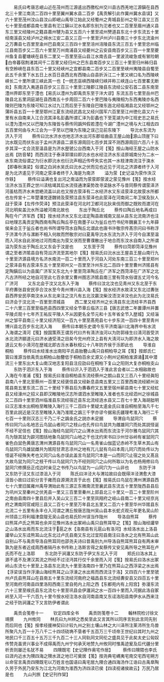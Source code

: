 <!-- { "loadSidebar": true } -->
　　易氏曰考唐志岷山近在茂州而江源逺出西徼松州交川县古西羌地江源鎭在县西北三十里江南流二百四十里至翼州翼水县二百步【禹贡解引此作冀州冀水县误】又六十里至茂州汶山县汶山即岷山禹导江始此又经蜀州之靑城县彭州之导江县又三百七十里至成都县南七里县有沱江鎭以沱水名即东别为沱者也又二百里至眉州通义县东三里又经陵州之籍县嘉州犍为县又五百六十里至戎州僰道县东北十步东流五十里经南溪县又经泸州之绵水江安二县又三百一十里至泸州泸川县南三十步东北流渝州之万夀县七百里至渝州巴县南又三百四十里至涪州涪陵县东流三百五十里至忠州临江县南百步又二百六十里至万州南浦县又经夔州之云安县南百步又三百一十里至夔州鱼复县瞿塘峡在县东二里又一百里至巫山县江水南去县一里波流峻急或有冒险朝白帝暮宿荆渚其间千二百里又经归州之巴东县南百步又三百三十里至归州秭归县有空舲峡在县东百二十里又经峡州之宜都县南二百步又二百里至峡州夷陵县自蜀至此五千余里下水五日上水百日县西北有西陵山自县折泝江二十里又峡口名为西陵峡峡长二十里所谓三峡此其一也【一统志巫峡西陵峡归峡并称三峡连山七百里畧无断处】东南流入夷道县百步又三百三十里至江陵郡江陵县东流经公安石首二县东南至澧州界即东至于澧也【易氏以澧州为即禹贡东至于沣大谬】东流五百七里至岳州巴陵县北五里洞庭湖在县西南五十步周回二百六十里巴陵与夷陵相为东西夷陵亦名西陵则巴陵为东陵可知江水过九江而后至于东陵自巴陵东迤北经临湘县北又经鄂州之蒲圻县五百一十里至鄂州江夏东流经武昌北又经兴国军六百里至江州徳化县又六十里有水自南来入江合流其泽名彭蠡所谓汇泽为彭蠡也下至芜湖为中江班史志之易氏以澧为澧州又以巴陵为东陵皆与蔡传同譌舛假若澧在今湖广澧州之境与大江相去四五百里何由与大江会为一乎至以巴陵为东陵之误己见前东陵下
　　导沇水东流为济入于河
　　蔡传曰沇水济水也地志济水出河东郡垣曲县王屋山始源山顶崖下曰沇水既见而伏东出于孟州济源县二源东源周回七百步其深不测西源周回六百八十五步其深一丈合流至温县是为济水歴虢公台西南入于河【笺】按山海经王屋之山防水出焉【防音辇】而西流注于泰泽郭璞曰即沇水也水经注济水东迳原城南分为二水一水东南流俗谓之为衍水即沇水也衍沇声相近传呼失实也其一水枝津南流注于溴水【即春秋溴梁】俗谓之白涧水吴氏曰沇水之伏而见也近见于河北之济源者终于入河是为北济逺见于河南之荥泽者终于入海是为南济
　　溢为荥【史记溢为荥作泆汉作轶】
　　蔡传曰溢满也复出河之南溢而为荥荥即荥波之荥见豫州【笺】按水经注济水当王莽之世川渎枯竭其后水流径通津渠势改寻梁脉水不与昔同蔡传谓荥泽济河虽枯而济水未尝絶流盖以此也又按古荥泽有二水经济水又东迳荥泽北故荥水所都也左传宣十二年楚潘党逐魏锜及荥预注县东荥泽也此荥泽在河南闵二年卫侯及狄人战于荥泽【左传作荧泽】预注此荥泽在河北时卫都河北狄来伐而御之既败而渡河在河北明矣盖沇水所溢被河南北故也
　　东出于陶丘北
　　蔡传曰陶丘地名再成曰陶在今广济军西【笺】按水经济水又东北迳定陶县故城南又屈从县东北流南济也注曰地理志禹贡定陶西南有陶丘陶丘亭在南墨子以为釡丘也竹书纪年魏襄王十九年薛侯来会王于釡丘者也尚书所谓导菏水自陶丘北谓此也唐书许敬宗传髙宗问曰书称浮于济漯今济与漯断不相入何故而然敬宗对曰夏禹导沇水东流为济入于河今自漯至温而入河水自此洑地过河而南出为荥又洑而至曹濮散出于地合而东汶水自南入之所谓溢为荥东出于陶丘北又东会于汶是也
　　又东至于菏
　　蔡传曰菏即菏泽见豫州谓之至者济隂县自有菏泒济流至其地尔【笺】按易氏曰沇水出王屋县王屋山南行九十里至济源县境方名济水南流一百二十里而入于河自入河处东南三百三十里至郑州之荥泽县有古荥泽东五十里至郑州又一百里至汴州东北二百四十里至曹州济隂县有定陶鎭后以为县属广济军又东北九十里至菏泽陶丘在广济军之西菏泽在广济军之北凡古济所经之地自河至此七百余里又曹州图志济隂县南三里有菏水俗谓五丈河今名广济河
　　又东北会于汶又北东入于海
　　蔡传曰汶北汶也见靑州又东北至于东平府夀张县安民亭合汶水至今靑州博兴县入海【笺】按水经济水故渎又东北过夀张县西界安民亭南汶水从东北来注之汶凡有五北汶嬴汶柴汶浯汶洠汶也此为北汶易氏曰济会于汶北流一百里至须城县
　　西二里又经齐州之长淸县东北流经丰齐县西二十六里三百里至临邑县西四里又经全节章丘临济三县【唐志武徳二年置谭州并置平陵贞观十七年齐王祐反平陵人不从因更名全节元和十五年省全节入歴城】又经淄州之邹平县南三十里又经济阳又一百九十里至髙苑县七十步东流一百四十里至靑州博兴县北百步东北流入海
　　蔡传曰本朝乐史谓今东平济南淄川北海界中有水流入海谓之淸河【笺】按国策燕王谓苏代曰齐有淸济浊河以为防郭缘生曰淸河首受洪水北流济郦道元曰济水通受淸之目矣今兖州府汶上县有大淸河以为即济水入海之故道云又有小淸河在歴城北即古泺水春秋桓公十八年防齐侯于泺即此也
　　导淮自桐柏
　　蔡传曰水经淮水出南阳平氏县胎簪山禹只自桐柏导之耳【笺】按郎氏仁寳曰淮源当依禹贡出桐柏山胎簪低于桐柏百余丈源又小荆州记桐柏淮源涌其中潜流三十里东出大复山南汉地志复阳县注应劭曰在桐柏下复山之阳则大复亦桐柏支山
　　东防于泗沂东入于海
　　蔡传曰沂入于泗泗入于淮此言会者以二水相敌故也入海在今淮浦【笺】按易氏曰淮自桐柏县东流经蔡州之朗山县又三百八十里经眞阳县南八十里北至蔡州一百里又经褒信县又经新息县南五里又三百里西南流经颍州汝隂县南五里东流二百二十里经下蔡县后为夀春府又五里至宿州蕲县南七十里又经虹县又经濠州之招义县即汉睢陵地汉志所谓泗水至睢陵入淮者也东北经泗州之徐城县又二百四十里至泗州临淮县东流经宿迁县东北流经涟水县又二百七十里入海胡朏明曰汉志淮水出桐柏至睢陵入海行三千二百四十里疑太逺金氏曰淮自桐柏至海凡千七百里此説近是汉志至睢陵入海乃淮隂之譌三千字亦谬今据易氏疆理考淮入海行二千七百一十里则汉志三千乃二千之譌金氏之説亦未足据
　　导渭自鸟鼠同穴
　　蔡传曰同穴山名地志云鸟鼠山者同穴之枝山也孔传曰鸟鼠共为雌雄同穴而处其説怪诞不经不足信也【笺】按山海经鸟鼠同穴之山渭水出焉而东流注于河尔雅鸟鼠同穴其鸟为鵌其鼠为鼵河图括地象鸟鼠同穴山地之干也沈约宋书曰沙州廿谷岭有雀鼠同穴雀色白鼠色黄唐志渭州渭源县有乌鼠同穴山一名靑雀山伽蓝记赤岭不生草木其山有鸟鼠同穴鸟雄鼠雌共为隂阳甘肃志凉州之地有兀儿鼠有鸟曰本周儿同穴而处传以为怪诞不经殊失考也又同穴山名亦误此盖言鸟鼠同穴本是一山而同穴止宿之处又髙且大故鸟鼠为同穴之枝干传以鸟鼠同穴为不经则同穴之山何所取以为名也杨用修曰鸟鼠同穴修撰岳正戍边时亲见之书传乃以鸟鼠为一山同穴为一山非也
　　东防于沣又东防于泾又东过漆沮入于河
　　陈氏曰沣泾大与渭竝故曰会既得沣泾渭愈大漆沮皆小故曰过前分言于雍而自源溯流言于此也【笺】按易氏曰鸟鼠在渭州渭源县西七十六里旧属雍州禹导渭始此有三源正东微南流至襄武县东流五十里至陇西县县后为巩州又至秦州之伏羌县一里又三百里至秦州上邽县北三十里又一百二十里至阶州之南由县南四十里县后并入吴山又三百二十里至凤翔府之岐山县南二十里又经京兆府之渭南同官咸阳三县又二百七十里至万年县北五里又二百六十里至华州华隂县东北流二十五里有永丰仓入河谓之渭丘按唐志陇州吴山县本长蛇贞观元年更名吴山阶州领县三将利福津盘隄无吴山县也易氏阶州误当作陇州
　　导洛自熊耳
　　蔡传曰熊耳卢氏之熊耳也余并见豫州洛水出冢岭山禹只自熊耳导之【笺】按山海经讙举之山洛水出焉而东北流注于扈之水【洛南县有元扈山有洛河】水经洛水出上洛县讙举山又东迳熊耳山北东北过卢氏县南又东北过宜阳县南注曰洛水之北有熊耳山此自别山不与禹贡导洛自熊耳同也邵尧夫诗曰昔禹别九州导洛自熊耳熊耳自有两未审孰为是东者近成周西者隔丹水书传称上洛斯言得之矣蔡传又安见禹所导之熊耳在卢氏而不在上洛耶
　　东北防于涧瀍又东防于伊又东北入于河
　　郑氏曰洛水其上源不逺不及渭汉其流之所经不过泾沔其行仅千余里而入河【笺】按易氏曰洛水出冢岭山东流七十里至上洛县东北流九十里至洛南四十里乃在熊耳山之西浮梁之水出焉【浮梁误当作浮濠山海经熊耳之山浮濠之水出焉而西流注于洛】又四百六十里至虢州卢氏县熊耳山在县南五十里东流经河南府之福昌县东北流经夀安县又四百五十里至河南府河南县四里洛阳西南三里自苑内上阳之西【东都苑内有上阳宫】弥漫东流六十三里至缑氏县东北流七十里至巩县会伊瀍涧之水一百四十里而入河据此洛自冢岭至入河一千六百九十里今按水经注洛水自河南县南又东迳洛阳县南伊水从西来注之经于防涧瀍之下又言防伊者谓此

　　禹贡会笺卷十一
　　钦定四库全书
　　禹贡防笺卷十二
　　翰林院检讨徐文靖撰
　　九州攸同
　　林氏曰九州辨之悉矣至此又言其所以同序言别此言同先别而后同也【笺】按孝经援神契曰计较九州之别土壤山林之大川泽所注莱沛所生鸟兽所聚凡九百一十万八千二十四顷硗埆不垦者千五百万三千顷帝王世纪曰其时九州之地民口千三百五十五万三千九百二十三人同轨同文同伦之盛具见于此矣太史公匈奴传赞尧虽贤兴事业不成得禹而九州宁何承天地赞九州攸同时惟禹迹爰及后代疆分里析贡则屡迁名犹不易
　　四隩既宅【史记隩作奥宅作居】
　　蔡传曰隩隈也李氏曰涯内近水为隩四海之隩水涯之地已可奠居【笺】按尧典宅嵎夷宅南交宅西宅朔方以命官言禹贡四隩既宅以万姓言也国语曰禹宅居九隩合通四海汤作江诰曰古禹臯陶久劳于外民乃安东为江北为河南为淮西为济四渎已侯【四渎视诸侯故云】万民乃居是也
　　九山刋旅【史记刊作栞】
